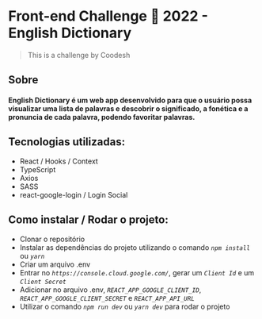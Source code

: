 # Front-end Challenge 🏅 2022 - English Dictionary

> This is a challenge by Coodesh

## Sobre

#### English Dictionary é um web app desenvolvido para que o usuário possa visualizar uma lista de palavras e descobrir o significado, a fonética e a pronuncia de cada palavra, podendo favoritar palavras.

## Tecnologias utilizadas:

- React / Hooks / Context
- TypeScript
- Axios
- SASS
- react-google-login / Login Social

## Como instalar / Rodar o projeto:

- Clonar o repositório
- Instalar as dependências do projeto utilizando o comando _`npm install`_ ou _`yarn`_
- Criar um arquivo .env
- Entrar no _`https://console.cloud.google.com/`_, gerar um _`Client Id`_ e um _`Client Secret`_
- Adicionar no arquivo .env, _`REACT_APP_GOOGLE_CLIENT_ID`_, _`REACT_APP_GOOGLE_CLIENT_SECRET`_ e _`REACT_APP_API_URL`_
- Utilizar o comando _`npm run dev`_ ou _`yarn dev`_ para rodar o projeto
